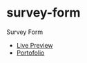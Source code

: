 # survey-form
 Survey Form
 <ul>
 <li>
 <a href="https://codringavan.github.io/survey-form/">Live Preview</a>
 </li>
   <li>
 <a href="https://codringavan.github.io/">Portofolio</a>
 </li>
 </ul>